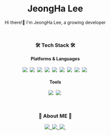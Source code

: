 

<h1 align="middle"> JeongHa Lee </h1>
<p align="middle">
Hi there!👋 I'm JeongHa Lee, a growing developer
</p>

<br>

<h3 align="middle"> 🛠️ Tech Stack 🛠️ </h3>
<h4 align="middle"> Platforms & Languages </h4>
<p align="middle"> 
  <img src="https://img.shields.io/badge/Python-3766AB?style=flat-square&logo=Python&logoColor=white"/>&nbsp
  <img src="https://img.shields.io/badge/JAVA-007396?style=flat-square&logo=Java&logoColor=white"/>&nbsp
  <img src="https://img.shields.io/badge/C-A8B9CC?style=flat-square&logo=C&logoColor=white&color=2D4263"/>&nbsp
  <img src="https://img.shields.io/badge/MySQL-E6B91E?style=flat-square&logo=MySQL&logoColor=white"/>&nbsp
  <img src="https://img.shields.io/badge/HTML5-E34F26?style=flat-square&logo=HTML5&logoColor=white"/>&nbsp
  <img src="https://img.shields.io/badge/JavaScript-F7DF1E?style=flat-square&logo=JavaScript&logoColor=white"/>&nbsp 
  <img src="https://img.shields.io/badge/TensorFlow-FF6F00?style=flat-square&logo=TensorFlow&logoColor=white"/>&nbsp 
   <img src="https://img.shields.io/badge/PyTorch-EE4C2C?style=flat-square&logo=PyTorch&logoColor=white"/>&nbsp 
  <img src="https://img.shields.io/badge/AWS-232F3E?style=flat-square&logo=Amazon AWS&logoColor=orange&color=E8E1D9"/>&nbsp   
</p>

<h4 align="middle"> Tools </h4>
<p align="middle"> 
  <img src="https://img.shields.io/badge/Visual Studio Code-007ACC?style=flat-square&logo=Visual Studio Code&logoColor=white"/>&nbsp
  <img src="https://img.shields.io/badge/GitHub-181717?style=flat-square&logo=GitHub&logoColor=white"/>&nbsp
 </p>

<br>

<h3 align="middle"> 🍒 About ME 🍒 </h3>
<p align="middle"> 
  <!--<a href="https://velog.io/링크"><img src="https://img.shields.io/badge/Velog-3766AB?style=flat-square&logo=Vimeo&logoColor=white&color=57CC99&link=내링크"/>&nbsp -->
  <a href="mailto:l03jeongha@gmail.com"><img src="https://img.shields.io/badge/Gmail-3766AB?style=flat-square&logo=Gmail&logoColor=white&color=9B0000&link=l03jeongha@gmail.com"/>&nbsp 
  <!--<a href="https://www.youtube.com/channel/링크"><img src="https://img.shields.io/badge/YouTube-3766AB?style=flat-square&logo=YouTube&logoColor=white&color=CD1818&link=내링크"/>&nbsp -->
  <a href="https://www.linkedin.com/in/jeongha-lee-1b9453235/"><img src="https://img.shields.io/badge/LinkedIn-3766AB?style=flat-square&logo=LinkedIn&logoColor=white&color=0A66C2&link=https://www.linkedin.com/in/jeongha-lee-1b9453235/"/>&nbsp 
  <a href="https://lee-jeongha.github.io"><img src="https://img.shields.io/badge/GitHubPages-3766AB?style=flat-square&logo=GitHubPages&logoColor=white&color=222222&link=https://lee-jeongha.github.io"/>&nbsp
</p>
